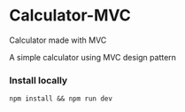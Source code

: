 # Calculator-MVC
Calculator made with MVC

A simple calculator using MVC design pattern




### Install locally 

`npm install && npm run dev`
